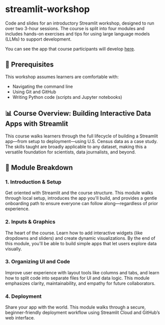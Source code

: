 # streamlit-workshop
Code and slides for an introductory Streamlit workshop, designed to run over two 3-hour sessions. The course is split into four modules and includes hands-on exercises and tips for using large language models (LLMs) to support development.

You can see the app that course participants will develop [here](https://workshop-final-app.streamlit.app/).

## 🧠 Prerequisites
This workshop assumes learners are comfortable with:
  * Navigating the command line
  * Using Git and GitHub
  * Writing Python code (scripts and Jupyter notebooks)

## 📊 Course Overview: Building Interactive Data Apps with Streamlit
This course walks learners through the full lifecycle of building a Streamlit app—from setup to deployment—using U.S. Census data as a case study. The skills taught are broadly applicable to any dataset, making this a versatile foundation for scientists, data journalists, and beyond.

## 🧭 Module Breakdown
### 1. Introduction & Setup
Get oriented with Streamlit and the course structure. This module walks through local setup, introduces the app you'll build, and provides a gentle onboarding path to ensure everyone can follow along—regardless of prior experience.

### 2. Inputs & Graphics
The heart of the course. Learn how to add interactive widgets (like dropdowns and sliders) and create dynamic visualizations. By the end of this module, you'll be able to build simple apps that let users explore data visually.

### 3. Organizing UI and Code
Improve user experience with layout tools like columns and tabs, and learn how to split code into separate files for UI and data logic. This module emphasizes clarity, maintainability, and empathy for future collaborators.

### 4. Deployment
Share your app with the world. This module walks through a secure, beginner-friendly deployment workflow using Streamlit Cloud and GitHub’s web interface.
